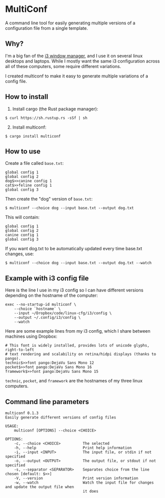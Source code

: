 # MultiConf

A command line tool for easily generating multiple versions of a configuration file
from a single template.

## Why?

I'm a big fan of the [i3 window manager](https://i3wm.org/), and I use it on several
linux desktops and laptops. While I mostly want the same i3 configuration across
all of these computers, some require different variations.

I created multiconf to make it easy to generate multiple variations of a config file.

## How to install

1. Install cargo (the Rust package manager):
```
$ curl https://sh.rustup.rs -sSf | sh
```
2. Install multiconf:
```
$ cargo install multiconf
```

## How to use

Create a file called `base.txt`:

```
global config 1
global config 2
dog$>>canine config 1
cat$>>feline config 1
global config 3
```

Then create the "dog" version of `base.txt`:

```
$ multiconf --choice dog --input base.txt --output dog.txt
```

This will contain:

```
global config 1
global config 2
canine config 1
global config 3
```

If you want dog.txt to be automatically updated every time base.txt changes, use:

```
$ multiconf --choice dog --input base.txt --output dog.txt --watch
```

## Example with i3 config file

Here is the line I use in my i3 config so I can have different versions depending on the hostname of the computer:

```
exec --no-startup-id multiconf \
    --choice `hostname` \
    --input ~/Dropbox/code/linux-cfg/i3/config \
    --output ~/.config/i3/config \
    --watch

```

Here are some example lines from my i3 config, which I share between machines
using Dropbox:

```
# This font is widely installed, provides lots of unicode glyphs, right-to-left
# text rendering and scalability on retina/hidpi displays (thanks to pango).
technic$>>font pango:DejaVu Sans Mono 12
pocket$>>font pango:DejaVu Sans Mono 16
framework$>>font pango:DejaVu Sans Mono 15
```

`technic`, `pocket`, and `framework` are the hostnames of my three linux computers.

## Command line parameters
```
multiconf 0.1.3
Easily generate different versions of config files

USAGE:
    multiconf [OPTIONS] --choice <CHOICE>

OPTIONS:
    -c, --choice <CHOICE>          The selected
    -h, --help                     Print help information
    -i, --input <INPUT>            The input file, or stdin if not specified
    -o, --output <OUTPUT>          The output file, or stdout if not specified
    -s, --separator <SEPARATOR>    Separates choice from the line chosen [default: $>>]
    -V, --version                  Print version information
    -w, --watch                    Watch the input file for changes and update the output file when
                                   it does
```
